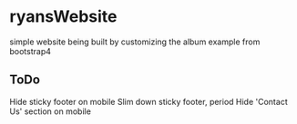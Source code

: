 # ryansWebsite
simple website being built by customizing the album example from bootstrap4

## ToDo
  Hide sticky footer on mobile
  Slim down sticky footer, period
  Hide 'Contact Us' section on mobile
